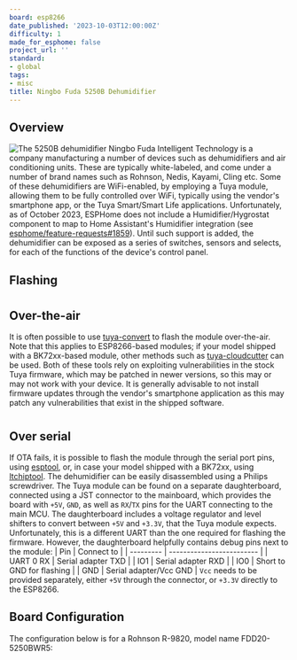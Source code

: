 ```yaml
---
board: esp8266
date_published: '2023-10-03T12:00:00Z'
difficulty: 1
made_for_esphome: false
project_url: ''
standard:
- global
tags:
- misc
title: Ningbo Fuda 5250B Dehumidifier
---
```


## Overview

![The 5250B dehumidifier](5250B.webp "Ningbo Fuda 5250B")
Ningbo Fuda Intelligent Technology is a company manufacturing a number of
devices such as dehumidifiers and air conditioning units. These are typically
white-labeled, and come under a number of brand names such as Rohnson, Nedis,
Kayami, Cling etc.
Some of these dehumidifiers are WiFi-enabled, by employing a Tuya module,
allowing them to be fully controlled over WiFi, typically using the vendor's
smartphone app, or the Tuya Smart/Smart Life applications.
Unfortunately, as of October 2023, ESPHome does not include a
Humidifier/Hygrostat component to map to Home Assistant's Humidifier
integration (see
[esphome/feature-requests#1859](https://github.com/esphome/feature-requests/issues/1859)).
Until such support is added, the dehumidifier can be exposed as a series of
switches, sensors and selects, for each of the functions of the device's
control panel.

## Flashing

#

## Over-the-air

It is often possible to use [tuya-convert](/guides/tuya-convert/) to flash the
module over-the-air. Note that this applies to ESP8266-based modules; if your
model shipped with a BK72xx-based module, other methods such as
[tuya-cloudcutter](https://github.com/tuya-cloudcutter/tuya-cloudcutter/) can
be used.
Both of these tools rely on exploiting vulnerabilities in the stock Tuya
firmware, which may be patched in newer versions, so this may or may not work
with your device. It is generally advisable to not install firmware updates
through the vendor's smartphone application as this may patch any
vulnerabilities that exist in the shipped software.
#

## Over serial

If OTA fails, it is possible to flash the module through the serial port pins,
using [esptool](https://github.com/espressif/esptool/), or, in case your model
shipped with a BK72xx, using
[ltchiptool](https://github.com/libretiny-eu/ltchiptool).
The dehumidifier can be easily disassembled using a Philips screwdriver.  The
Tuya module can be found on a separate daughterboard, connected using a JST
connector to the mainboard, which provides the board with `+5V`, `GND`, as well
as `RX`/`TX` pins for the UART connecting to the main MCU. The daughterboard
includes a voltage regulator and level shifters to convert between `+5V` and
`+3.3V`, that the Tuya module expects. Unfortunately, this is a different UART
than the one required for flashing the firmware. However, the daughterboard
helpfully contains debug pins next to the module:
| Pin       | Connect to                |
| --------- | ------------------------- |
| UART 0 RX | Serial adapter TXD        |
| IO1       | Serial adapter RXD        |
| IO0       | Short to GND for flashing |
| GND       | Serial adapter/Vcc GND    |
`Vcc` needs to be provided separately, either `+5V` through the connector, or
`+3.3V` directly to the ESP8266.

## Board Configuration

The configuration below is for a Rohnson R-9820, model name FDD20-5250BWR5: